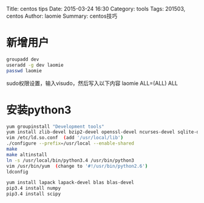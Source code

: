 Title: centos tips
Date: 2015-03-24 16:30
Category: tools
Tags: 201503, centos
Author: laomie
Summary: centos技巧

新增用户
===========================
```bash
groupadd dev
useradd -g dev laomie
passwd laomie
```

sudo权限设置，输入visudo，然后写入以下内容
  laomie ALL=(ALL)   ALL

安装python3
=======================
```bash
yum groupinstall "Development tools"
yum install zlib-devel bzip2-devel openssl-devel ncurses-devel sqlite-devel readline-devel tk-devel gdbm-devel db4-devel libpcap-devel xz-devel
vim /etc/ld.so.conf  (add '/usr/local/lib')
./configure --prefix=/usr/local --enable-shared
make
make altinstall
ln -s /usr/local/bin/python3.4 /usr/bin/python3
vim /usr/bin/yum  (change to '#!/usr/bin/python2.6')
ldconfig

yum install lapack lapack-devel blas blas-devel
pip3.4 install numpy
pip3.4 install scipy
```
